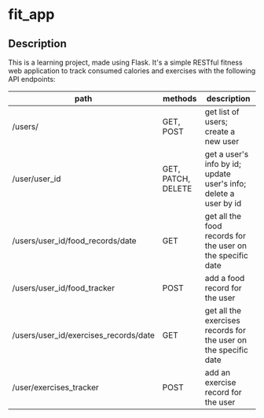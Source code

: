 # fit_app
## Description
This is a learning project, made using Flask. It's a simple RESTful fitness web application to track consumed calories and exercises with the following API endpoints:

|path|methods|description|
|----|-------|-----------|
|/users/|GET, POST| get list of users; create a new user|
|/user/user_id| GET, PATCH, DELETE| get a user's info by id; update user's info; delete a user by id|
|/users/user_id/food_records/date|GET | get all the food records for the user on the specific date|
|/users/user_id/food_tracker| POST| add a food record for the user |
|/users/user_id/exercises_records/date| GET| get all the exercises records for the user on the specific date|
|/user/exercises_tracker | POST | add an exercise record for the user|
